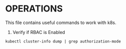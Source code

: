 # OPERATIONS

This file contains useful commands to work with k8s.

1. Verify if RBAC is Enabled

`kubectl cluster-info dump | grep authorization-mode`